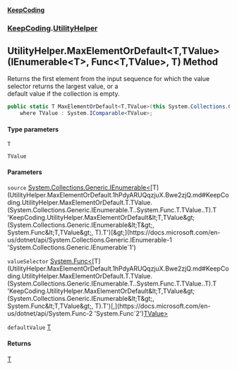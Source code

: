 #### [KeepCoding](index.md 'index')
### [KeepCoding](KeepCoding.md 'KeepCoding').[UtilityHelper](UtilityHelper.md 'KeepCoding.UtilityHelper')
## UtilityHelper.MaxElementOrDefault&lt;T,TValue&gt;(IEnumerable&lt;T&gt;, Func&lt;T,TValue&gt;, T) Method
Returns the first element from the input sequence for which the value selector returns the largest value, or a  
default value if the collection is empty.
```csharp
public static T MaxElementOrDefault<T,TValue>(this System.Collections.Generic.IEnumerable<T> source, System.Func<T,TValue> valueSelector, T defaultValue=default(T))
    where TValue : System.IComparable<TValue>;
```
#### Type parameters
<a name='KeepCoding.UtilityHelper.MaxElementOrDefault.T.TValue.(System.Collections.Generic.IEnumerable.T..System.Func.T.TValue..T).T'></a>
`T`  
  
<a name='KeepCoding.UtilityHelper.MaxElementOrDefault.T.TValue.(System.Collections.Generic.IEnumerable.T..System.Func.T.TValue..T).TValue'></a>
`TValue`  
  
#### Parameters
<a name='KeepCoding.UtilityHelper.MaxElementOrDefault.T.TValue.(System.Collections.Generic.IEnumerable.T..System.Func.T.TValue..T).source'></a>
`source` [System.Collections.Generic.IEnumerable&lt;](https://docs.microsoft.com/en-us/dotnet/api/System.Collections.Generic.IEnumerable-1 'System.Collections.Generic.IEnumerable`1')[T](UtilityHelper.MaxElementOrDefault.1hPdyARUQqzjuX.Bwe2zjQ.md#KeepCoding.UtilityHelper.MaxElementOrDefault.T.TValue.(System.Collections.Generic.IEnumerable.T..System.Func.T.TValue..T).T 'KeepCoding.UtilityHelper.MaxElementOrDefault&lt;T,TValue&gt;(System.Collections.Generic.IEnumerable&lt;T&gt;, System.Func&lt;T,TValue&gt;, T).T')[&gt;](https://docs.microsoft.com/en-us/dotnet/api/System.Collections.Generic.IEnumerable-1 'System.Collections.Generic.IEnumerable`1')  
  
<a name='KeepCoding.UtilityHelper.MaxElementOrDefault.T.TValue.(System.Collections.Generic.IEnumerable.T..System.Func.T.TValue..T).valueSelector'></a>
`valueSelector` [System.Func&lt;](https://docs.microsoft.com/en-us/dotnet/api/System.Func-2 'System.Func`2')[T](UtilityHelper.MaxElementOrDefault.1hPdyARUQqzjuX.Bwe2zjQ.md#KeepCoding.UtilityHelper.MaxElementOrDefault.T.TValue.(System.Collections.Generic.IEnumerable.T..System.Func.T.TValue..T).T 'KeepCoding.UtilityHelper.MaxElementOrDefault&lt;T,TValue&gt;(System.Collections.Generic.IEnumerable&lt;T&gt;, System.Func&lt;T,TValue&gt;, T).T')[,](https://docs.microsoft.com/en-us/dotnet/api/System.Func-2 'System.Func`2')[TValue](UtilityHelper.MaxElementOrDefault.1hPdyARUQqzjuX.Bwe2zjQ.md#KeepCoding.UtilityHelper.MaxElementOrDefault.T.TValue.(System.Collections.Generic.IEnumerable.T..System.Func.T.TValue..T).TValue 'KeepCoding.UtilityHelper.MaxElementOrDefault&lt;T,TValue&gt;(System.Collections.Generic.IEnumerable&lt;T&gt;, System.Func&lt;T,TValue&gt;, T).TValue')[&gt;](https://docs.microsoft.com/en-us/dotnet/api/System.Func-2 'System.Func`2')  
  
<a name='KeepCoding.UtilityHelper.MaxElementOrDefault.T.TValue.(System.Collections.Generic.IEnumerable.T..System.Func.T.TValue..T).defaultValue'></a>
`defaultValue` [T](UtilityHelper.MaxElementOrDefault.1hPdyARUQqzjuX.Bwe2zjQ.md#KeepCoding.UtilityHelper.MaxElementOrDefault.T.TValue.(System.Collections.Generic.IEnumerable.T..System.Func.T.TValue..T).T 'KeepCoding.UtilityHelper.MaxElementOrDefault&lt;T,TValue&gt;(System.Collections.Generic.IEnumerable&lt;T&gt;, System.Func&lt;T,TValue&gt;, T).T')  
  
#### Returns
[T](UtilityHelper.MaxElementOrDefault.1hPdyARUQqzjuX.Bwe2zjQ.md#KeepCoding.UtilityHelper.MaxElementOrDefault.T.TValue.(System.Collections.Generic.IEnumerable.T..System.Func.T.TValue..T).T 'KeepCoding.UtilityHelper.MaxElementOrDefault&lt;T,TValue&gt;(System.Collections.Generic.IEnumerable&lt;T&gt;, System.Func&lt;T,TValue&gt;, T).T')  
